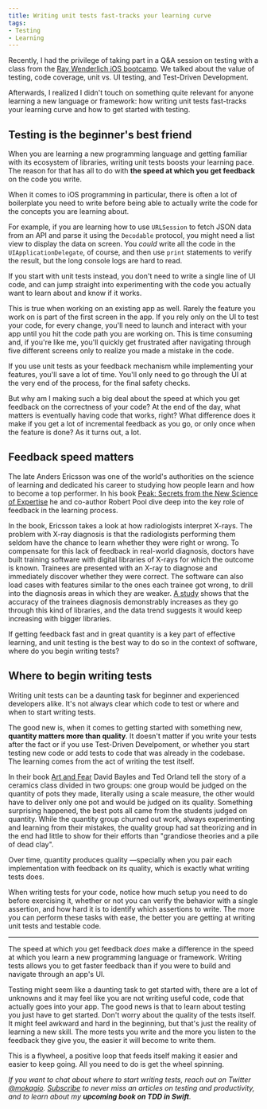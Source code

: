 ```yaml
---
title: Writing unit tests fast-tracks your learning curve
tags:
- Testing
- Learning
---
```


Recently, I had the privilege of taking part in a Q&A session on testing with a class from the [Ray Wenderlich iOS bootcamp](https://www.raywenderlich.com/).
We talked about the value of testing, code coverage, unit vs. UI testing, and Test-Driven Development.

Afterwards, I realized I didn't touch on something quite relevant for anyone learning a new language or framework: how writing unit tests fast-tracks your learning curve and how to get started with testing.

## Testing is the beginner's best friend

When you are learning a new programming language and getting familiar with its ecosystem of libraries, writing unit tests boosts your learning pace.
The reason for that has all to do with **the speed at which you get feedback** on the code you write.

When it comes to iOS programming in particular, there is often a lot of boilerplate you need to write before being able to actually write the code for the concepts you are learning about.

For example, if you are learning how to use `URLSession` to fetch JSON data from an API and parse it using the `Decodable` protocol, you might need a list view to display the data on screen.
You _could_ write all the code in the `UIApplicationDelegate`, of course, and then use `print` statements to verify the result, but the long console logs are hard to read.
<!--
Using Playgrounds only gets you so far, too.
It's good for isolated components, but as the domain of your app grows, going back and forth between a Playground and your codebase becomes time consuming.
-->

If you start with unit tests instead, you don't need to write a single line of UI code, and can jump straight into experimenting with the code you actually want to learn about and know if it works.

This is true when working on an existing app as well.
Rarely the feature you work on is part of the first screen in the app.
If you rely only on the UI to test your code, for every change, you'll need to launch and interact with your app until you hit the code path you are working on.
This is time consuming and, if you're like me, you'll quickly get frustrated after navigating through five different screens only to realize you made a mistake in the code.

If you use unit tests as your feedback mechanism while implementing your features, you'll save a lot of time.
You'll only need to go through the UI at the very end of the process, for the final safety checks.

But why am I making such a big deal about the speed at which you get feedback on the correctness of your code?
At the end of the day, what matters is eventually having code that works, right?
What difference does it make if you get a lot of incremental feedback as you go, or only once when the feature is done?
As it turns out, a lot.

## Feedback speed matters

The late Anders Ericsson was one of the world's authorities on the science of learning and dedicated his career to studying how people learn and how to become a top performer.
In his book [Peak: Secrets from the New Science of Expertise](https://geni.us/l8FSc) he and co-author Robert Pool dive deep into the key role of feedback in the learning process.

In the book, Ericsson takes a look at how radiologists interpret X-rays.
The problem with X-ray diagnosis is that the radiologists performing them seldom have the chance to learn whether they were right or wrong.
To compensate for this lack of feedback in real-world diagnosis, doctors have built training software with digital libraries of X-rays for which the outcome is known.
Trainees are presented with an X-ray to diagnose and immediately discover whether they were correct.
The software can also load cases with features similar to the ones each trainee got wrong, to drill into the diagnosis areas in which they are weaker.
[A study](https://journals.lww.com/academicmedicine/Fulltext/2011/06000/How_Much_Practice_Is_Enough__Using_Learning_Curves.25.aspx) shows that the accuracy of the trainees diagnosis demonstrably increases as they go through this kind of libraries, and the data trend suggests it would keep increasing with bigger libraries.

If getting feedback fast and in great quantity is a key part of effective learning, and unit testing is the best way to do so in the context of software, where do you begin writing tests?

## Where to begin writing tests

Writing unit tests can be a daunting task for beginner and experienced developers alike.
It's not always clear which code to test or where and when to start writing tests.

The good new is, when it comes to getting started with something new, **quantity matters more than quality**.
It doesn't matter if you write your tests after the fact or if you use Test-Driven Develpoment, or whether you start testing new code or add tests to code that was already in the codebase.
The learning comes from the act of writing the test itself.

In their book [Art and Fear](https://geni.us/kazN2) David Bayles and Ted Orland tell the story of a ceramics class divided in two groups:
one group would be judged on the quantity of pots they made, literally using a scale measure, the other would have to deliver only one pot and would be judged on its quality.
Something surprising happened, the best pots all came from the students judged on quantity.
While the quantity group churned out work, always experimenting and learning from their mistakes, the quality group had sat theorizing and in the end had little to show for their efforts than "grandiose theories and a pile of dead clay".

Over time, quantity produces quality —specially when you pair each implementation with feedback on its quality, which is exactly what writing tests does.

When writing tests for your code, notice how much setup you need to do before exercising it, whether or not you can verify the behavior with a single assertion, and how hard it is to identify which assertions to write.
The more you can perform these tasks with ease, the better you are getting at writing unit tests and testable code.

---

The speed at which you get feedback _does_ make a difference in the speed at which you learn a new programming language or framework.
Writing tests allows you to get faster feedback than if you were to build and navigate through an app's UI.

Testing might seem like a daunting task to get started with, there are a lot of unknowns and it may feel like you are not writing useful code, code that actually goes into your app.
The good news is that to learn about testing you just have to get started.
Don't worry about the quality of the tests itself.
It might feel awkward and hard in the beginning, but that's just the reality of learning a new skill.
The more tests you write and the more you listen to the feedback they give you, the easier it will become to write them.

This is a flywheel, a positive loop that feeds itself making it easier and easier to keep going.
All you need to do is get the wheel spinning.

_If you want to chat about where to start writing tests, reach out on Twitter [@mokagio](https://twitter.com/mokagio)._
_[Subscribe](#subscribe) to never miss an articles on testing and productivity, and to learn about my **upcoming book on TDD in Swift**._
